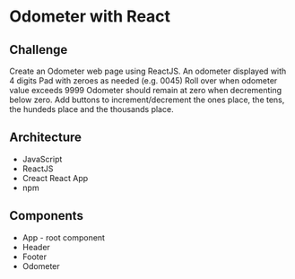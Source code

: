 # Odometer with React

## Challenge
Create an Odometer web page using ReactJS.
An odometer displayed with 4 digits
Pad with zeroes as needed (e.g. 0045)
Roll over when odometer value exceeds 9999
Odometer should remain at zero when decrementing below zero.
Add buttons to increment/decrement the ones place, the tens, the hundeds place and the thousands place.


## Architecture
* JavaScript
* ReactJS
* Creact React App
* npm




## Components
* App - root component
* Header 
* Footer
* Odometer
